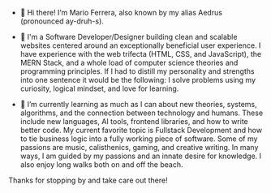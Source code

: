 - 👋 Hi there! I’m Mario Ferrera, also known by my alias Aedrus (pronounced ay-druh-s).

- 👀 I'm a Software Developer/Designer building clean and scalable websites centered around an exceptionally beneficial user experience. I have experience with the web trifecta (HTML, CSS, and JavaScript), the MERN Stack, and a whole load of computer science theories and programming principles. If I had to distill my personality and strengths into one sentence it would be the following: I solve problems using my curiosity, logical mindset, and love for learning.

- 🌱 I’m currently learning as much as I can about new theories, systems, algorithms, and the connection between technology and humans. These include new languages, AI tools, frontend libraries, and how to write better code. My current favorite topic is Fullstack Development and how to tie business logic into a fully working piece of software. Some of my passions are music, calisthenics, gaming, and creative writing. In many ways, I am guided by my passions and an innate desire for knowledge. I also enjoy long walks both on and off the beach.

Thanks for stopping by and take care out there!
